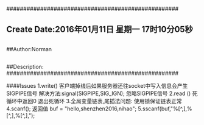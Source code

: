 ###################################################
## Create Date:2016年01月11日 星期一 17时10分05秒
##
##Author:Norman
##
##Description: 
###################################################

####Issues
    1.write() 客户端掉线后如果服务器还往socket中写入信息会产生SIGPIPE信号
        解决方法:signal(SIGPIPE,SIG_IGN); 忽略SIGPIPE信号
    2.read ()  死循环中返回0 退出死循环
    3.全局变量链表,尾插法问题: 使用锁保证链表正常
    4.scanf(); 返回值
    buf = "hello,shenzhen2016,nihao";
    5.sscanf(buf,"%[^,],%[^,],%[^,],");
